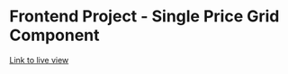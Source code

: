 # Frontend Project - Single Price Grid Component

[Link to live view](./design/desktop-preview.jpg)
